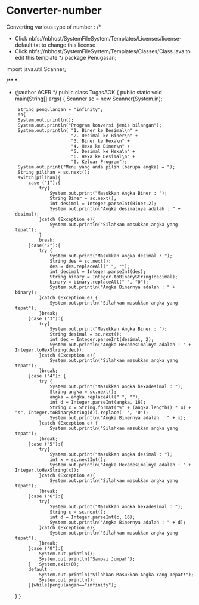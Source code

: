 # Converter-number
Converting various type of number :
/*
 * Click nbfs://nbhost/SystemFileSystem/Templates/Licenses/license-default.txt to change this license
 * Click nbfs://nbhost/SystemFileSystem/Templates/Classes/Class.java to edit this template
 */
package Penugasan;

import java.util.Scanner;

/**
 *
 * @author ACER
 */
public class TugasAOK {
    public static void main(String[] args) {
        Scanner sc = new Scanner(System.in);
        
        String pengulangan = "infinity";
        do{
        System.out.println();
        System.out.println("Program konversi jenis bilangan");
        System.out.println( "1. Biner ke Desimal\n" +
                            "2. Desimal ke Biner\n" +
                            "3. Biner ke Hexa\n" +
                            "4. Hexa ke Biner\n" +
                            "5. Desimal ke Hexa\n" +
                            "6. Hexa ke Desimal\n" +
                            "0. Keluar Program");
        System.out.print("Menu yang anda pilih (berupa angka) = ");
        String pilihan = sc.next();
        switch(pilihan){
            case ("1"):{
                try{
                    System.out.print("Masukkan Angka Biner : ");
                    String Biner = sc.next();
                    int desimal = Integer.parseInt(Biner,2);
                    System.out.println("Angka desimalnya adalah : " + desimal);
                }catch (Exception e){
                    System.out.println("Silahkan masukkan angka yang tepat");
                }
                break;
            }case("2"):{
                try {
                    System.out.print("Masukkan angka desimal : ");
                    String des = sc.next();
                    des = des.replaceAll(" ", "");
                    int decimal = Integer.parseInt(des);
                    String binary = Integer.toBinaryString(decimal);
                    binary = binary.replaceAll(" ", "0"); 
                    System.out.println("Angka Binernya adalah : " + binary);
                }catch (Exception e) {
                    System.out.println("Silahkan masukkan angka yang tepat");
                }break;
            }case ("3"):{
                try{
                    System.out.print("Masukkan Angka Biner : ");
                    String desimal = sc.next();
                    int dec = Integer.parseInt(desimal, 2);
                    System.out.println("Angka Hexadesimalnya adalah : " + Integer.toHexString(dec));
                }catch (Exception e){
                    System.out.println("Silahkan masukkan angka yang tepat");
                }break;
            }case ("4"): {
                try {
                    System.out.print("Masukkan angka hexadesimal : ");
                    String angka = sc.next();
                    angka = angka.replaceAll(" ", "");
                    int d = Integer.parseInt(angka, 16);
                    String x = String.format("%" + (angka.length() * 4) + "s", Integer.toBinaryString(d)).replace(' ', '0');
                    System.out.println("Angka Binernya adalah : " + x);
                }catch (Exception e) {
                    System.out.println("Silahkan masukkan angka yang tepat");
                }break;
            }case ("5"):{
                try{
                    System.out.print("Masukkan angka desimal : ");
                    int x = sc.nextInt();
                    System.out.println("Angka Hexadesimalnya adalah : " + Integer.toHexString(x));
                }catch (Exception e){
                    System.out.println("Silahkan masukkan angka yang tepat");
                }break;
            }case ("6"):{
                try{
                    System.out.print("Masukkan angka hexadesimal : ");
                    String c = sc.next();
                    int d = Integer.parseInt(c, 16);
                    System.out.println("Angka Binernya adalah : " + d);
                }catch (Exception e){
                    System.out.println("Silahkan masukkan angka yang tepat");
                }break;
            }case ("0"):{
                System.out.println();
                System.out.println("Sampai Jumpa!");
            }   System.exit(0);
            default : 
                System.out.println("Silahkan Masukkan Angka Yang Tepat!");
                System.out.println();
            }}while(pengulangan=="infinity");
        

    }
}
